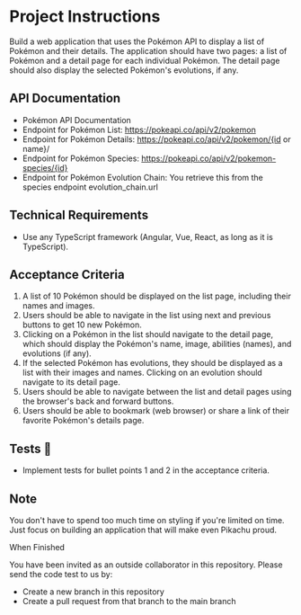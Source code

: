# Project Instructions

Build a web application that uses the Pokémon API to display a list of Pokémon and their details. The application should have two pages: a list of Pokémon and a detail page for each individual Pokémon. The detail page should also display the selected Pokémon's evolutions, if any.

## API Documentation

- Pokémon API Documentation
- Endpoint for Pokémon List: <https://pokeapi.co/api/v2/pokemon>
- Endpoint for Pokémon Details: <https://pokeapi.co/api/v2/pokemon/{id> or name}/
- Endpoint for Pokémon Species: <https://pokeapi.co/api/v2/pokemon-species/{id}>
- Endpoint for Pokémon Evolution Chain: You retrieve this from the species endpoint evolution_chain.url

## Technical Requirements

- Use any TypeScript framework (Angular, Vue, React, as long as it is TypeScript).

## Acceptance Criteria

1. A list of 10 Pokémon should be displayed on the list page, including their names and images.
2. Users should be able to navigate in the list using next and previous buttons to get 10 new Pokémon.
3. Clicking on a Pokémon in the list should navigate to the detail page, which should display the Pokémon's name, image, abilities (names), and evolutions (if any).
4. If the selected Pokémon has evolutions, they should be displayed as a list with their images and names. Clicking on an evolution should navigate to its detail page.
5. Users should be able to navigate between the list and detail pages using the browser's back and forward buttons.
6. Users should be able to bookmark (web browser) or share a link of their favorite Pokémon's details page.

## Tests 🧪

- Implement tests for bullet points 1 and 2 in the acceptance criteria.

## Note

You don't have to spend too much time on styling if you're limited on time. Just focus on building an application that will make even Pikachu proud.

When Finished

You have been invited as an outside collaborator in this repository. Please send the code test to us by:

- Create a new branch in this repository
- Create a pull request from that branch to the main branch
